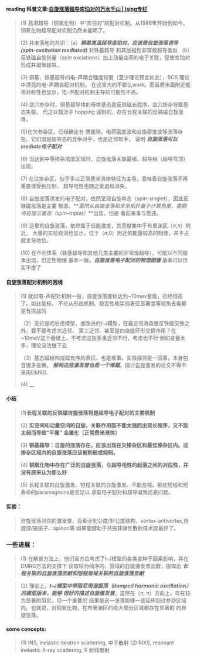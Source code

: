 #### reading 科普文章:[自旋涨落超导库珀对的万水千山 | Ising专栏](https://mp.weixin.qq.com/s/U77IC7lUFQY0l1cbVH94ug)
> (1) 高温超导（铜氧化物）中“库伯对”的配对机制。从1986年开始到如今，铜氧化物超导配对机制仍然未能明了。
>
> (2) 并未落地的共识：（a）**_铜基高温超导库珀对，应该是自旋涨落诱导(spin-excitation mediated)_** 对铁基超导
> 和其他磁性非常规超导类似 （b）反铁磁自旋张量（spin exciations）加上动量空间的电子关联，促使库珀对形成并凝聚超导。
>  
> (3) 铜基、铁基超导的电-声耦合强度较弱（至少理论预言如此），BCS 理论中漂亮的电-声耦合配对机制，
> 在这里大约不那么work。而且费米面附近能带对称性也显示，电-声配对机制主导的可能性不高。
>
>(4) 空穴参杂时，铜基超导体的母体基态是反铁磁长程序。空穴掺杂导致基态失稳，
> 代之以载流子 hopping 调制的、存在长程关联的反铁磁自旋涨落。
> 
>(5)在欠参杂区，已经确定有
> 赝能隙、电荷密度波和自旋密度波等涨落存在。它们既是超导态的竞争对手，也是近邻帮手，
> 说明 **_自旋涨落可以mediate电子配对_**
>  
>(6) 当达到中等掺杂浓度区域时，自旋涨落关联最强，超导相（超导穹顶）出现。
>
>(7) 在过掺杂区，似乎多以正常费米液体特征为主导，意味着自旋涨落不再重要或受到压制，
> 超导电性也随之衰退和消失。
>
>(8) 自旋涨落诱发的电子配对，依然呈现自旋单态（spin-singlet），因此反铁磁涨落是主要
> 根源。**_虽然从自旋涨落和未来拓扑量子计算角度，更期待自旋三重态（spin-triplet）_**出现，但是
> 看起来事与愿违。
>  
>(9) 这里的自旋涨落，依然属于低能激发，其贡献集中于布里渊区（$\pi$,$\pi$）附近。
> 大量的实验观测也显示，位于（$\pi$,0）附近的能量较高的物理，并不占据主导地位。
>
>(10) 在不同体系（铁基超导和其他几类主要的非常规超导），可能以不同版本出现，但定性物理
>基本一致。**_自旋涨落电子配对的物理图像_** 基本可以作实不虚了

#### 自旋涨落配对机制的困境
> (1) 就如电-声配对机制一般，自旋涨落能标达到~10mev量级，已经很高了。如此能标，
> 不论从形成机制、稳定性和实验表征显著度等视角去看都是有挑战的
>  
>（2）无论是哈伯德模型，或改进的t-J模型，在最近邻海森堡反铁磁交换之外，要不要考虑次近邻、
> 第三近邻、甚至是四自旋环形交换作用？在~10meV这个量级上，不考虑这些多重近邻不行，考虑也不行
> 例如变量太多，理论没法做下去
> 
>（3）基态磁结构或磁有序的表征，也是难事。实验探测是一回事，本身包含很多变换。
> **_解构这些激发普也是一个难题_**。探讨自旋激发的论文不得不采用DMRG.
>  
> (4) **__**

#### 小结
> (1)**长程关联的反铁磁自旋涨落将是超导电子配对的主要机制**
>  
> (2) **实空间和动量空间的自旋，关联作用既不能太强而出现长程序，又不能太弱而导致“平庸”**
> **金属化（正常费米液体）**
>  
> (3) **铜基超导：自旋的涨落存在，应该出现在欠掺杂区和最佳掺杂区内。过掺杂区域内的自旋涨落应该被削弱或抑制。**
>  
> (4) **铜氧化物中存在广泛的自旋涨落，与超导电性的起落之间的对应性，并没有原来认为那么好**
>  
> (5) 长程关联的自旋激发、短程关联的自旋激发、不能忽视。那些短程和短寿命的paramagnons是否足以
> 承载电子配对和超导凝聚还是问题。

#### 实验：
> 自旋涨落对应的激发普，会牵涉到公度/非公度结构、vortex-antivortex,自旋波/磁振子、spinon等
> 如果能借助于共振非弹性散射技术就最好了。
>
### 一些进展：
> (1) 在解普方法上，他们全方位考虑了t-J模型的各类变种于因素影响，并在DMRG方法的支撑下
> 获取较为纯净的，宽域的自旋激发普函数，提取出 **_长程关联的自旋涨落贡献和短程局域关联的自旋涨落贡献_**

>(2) 理论上，**_t-J模型中带阻尼简谐振荡（damped harmonic oscillation）的模型版本，能够_**
>**_很好的描述自旋激发普_**。虽然在（$\pi$, $\pi$）方向上，存在较为显著的阻尼，但一个重要的
>结果是这一涨落能够一直延伸到过参杂区域内。也就说，对铜氧化物，在布里渊区的绝大部分区域都存在显著的
>的自旋涨落。
>
#### some concepts:
>(1) INS, inelastic neutron scattering, 中子散射
>(2) RIXS, resonant inelastic X-ray scattering, X 射线散射